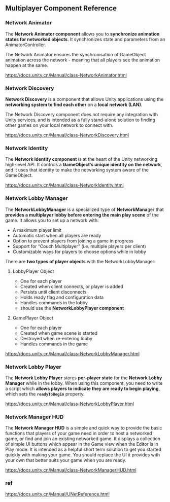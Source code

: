 ## Multiplayer Component Reference

### Network Animator
The **Network Animator component** allows you to **synchronize animation states for networked objects**.
It synchronizes state and parameters from an AnimatorController.

The Network Animator ensures the synchronisation of GameObject animation across the network - meaning that all players see the animation happen at the same.

https://docs.unity.cn/Manual/class-NetworkAnimator.html

### Network Discovery
**Network Discovery** is a component that allows Unity applications using the **networking system to find each other** on a **local network (LAN)**.

The Network Discovery component does not require any integration with Unity services, and is intended as a fully stand-alone solution to finding other games on your local network to connect with.

https://docs.unity.cn/Manual/class-NetworkDiscovery.html


### Network Identity
The **Network Identity component** is at the heart of the Unity networking high-level API. It controls a **GameObject’s unique identity on the network**, and it uses that identity to make the networking system aware of the GameObject.

https://docs.unity.cn/Manual/class-NetworkIdentity.html

### Network Lobby Manager
The **NetworkLobbyManager** is a specialized type of **NetworkMana**ger that **provides a multiplayer lobby before entering the main play scene** of the game. It allows you to set up a network with:

-   A maximum player limit
-   Automatic start when all players are ready
-   Option to prevent players from joining a game in progress
-   Support for “Couch Multiplayer” (i.e. multiple players per client)
-   Customizable ways for players to choose options while in lobby

There are **two types of player objects** with the NetworkLobbyManager:

1. LobbyPlayer Object
   -  One for each player
   -  Created when client connects, or player is added
   -  Persists until client disconnects
   -  Holds ready flag and configuration data
   -  Handles commands in the lobby
   -  should use the **NetworkLobbyPlayer component**


2. GamePlayer Object
   -   One for each player
   -   Created when game scene is started
   -   Destroyed when re-entering lobby
   -   Handles commands in the game

https://docs.unity.cn/Manual/class-NetworkLobbyManager.html


### Network Lobby Player
The **Network Lobby Player** stores **per-player state** for the **Network Lobby Manager** while in the lobby. When using this component, you need to write a script which **allows players to indicate they are ready to begin playing**, which sets the **`readyToBegin`** property.



https://docs.unity.cn/Manual/class-NetworkLobbyPlayer.html


### Network Manager HUD
The **Network Manager HUD** is a simple and quick way to provide the basic functions that players of your game need in order to host a networked game, or find and join an existing networked game. It displays a collection of simple UI buttons which appear in the Game view when the Editor is in Play mode. It is intended as a helpful short term solution to get you started quickly with making your game. You should replace the UI it provides with your own that better suits your game when you are ready.
 
https://docs.unity.cn/Manual/class-NetworkManagerHUD.html


### ref
https://docs.unity.cn/Manual/UNetReference.html
